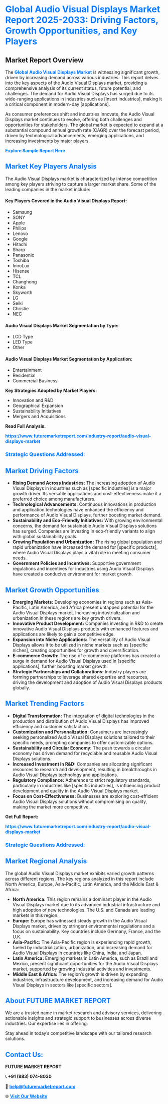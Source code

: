 <h1 style="color: #007BFF;">Global Audio Visual Displays Market Report 2025-2033: Driving Factors, Growth Opportunities, and Key Players</h1>

<section id="overview">
<h2>Market Report Overview</h2>
<p>The <a href="https://www.futuremarketreport.com/industry-report/audio-visual-displays-market" style="color: #007BFF; text-decoration: none;"><strong>Global Audio Visual Displays Market</strong></a> is witnessing significant growth, driven by increasing demand across various industries. This report delves into the key aspects of the Audio Visual Displays market, providing a comprehensive analysis of its current status, future potential, and challenges. The demand for Audio Visual Displays has surged due to its wide-ranging applications in industries such as [insert industries], making it a critical component in modern-day [applications].</p>
<p>As consumer preferences shift and industries innovate, the Audio Visual Displays market continues to evolve, offering both challenges and opportunities for stakeholders. The global market is expected to expand at a substantial compound annual growth rate (CAGR) over the forecast period, driven by technological advancements, emerging applications, and increasing investments by major players.</p>
</section>

<section id="overview">
<p><a href="https://www.futuremarketreport.com/request-sample/reportId=86055" style="color: #007BFF; text-decoration: none;"><strong>Explore Sample Report Here</strong></a></p>
</section>

<section id="key-players">
<h2 style="color: #007BFF;">Market Key Players Analysis</h2>
<p>The Audio Visual Displays market is characterized by intense competition among key players striving to capture a larger market share. Some of the leading companies in the market include:</p>
<h4>Key Players Covered in the Audio Visual Displays Report:</h4>
<ul><li>Samsung</li><li>SONY</li><li>Apple</li><li>Philips</li><li>Lenovo</li><li>Google</li><li>Hitachi</li><li>Sharp</li><li>Panasonic</li><li>Toshiba</li><li>InnoLux</li><li>Hisense</li><li>TCL</li><li>Changhong</li><li>Konka</li><li>Skyworth</li><li>LG</li><li>Seiki</li><li>Christie</li><li>NEC</li></ul>
<h4>Audio Visual Displays Market Segmentation by Type:</h4>
<ul><li>LCD Type</li><li>LED Type</li><li>Other</li></ul>

<h4>Audio Visual Displays Market Segmentation by Application:</h4>
<ul><li>Entertainment</li><li>Residential</li><li>Commercial Business</li></ul>
<p><strong>Key Strategies Adopted by Market Players:</strong></p>
<ul>
<li>Innovation and R&D</li>
<li>Geographical Expansion</li>
<li>Sustainability Initiatives</li>
<li>Mergers and Acquisitions</li>
</ul>
</section>

<section>
<p><strong>Read Full Analysis: </strong></p><a href="https://www.futuremarketreport.com/industry-report/audio-visual-displays-market" style="color: #007BFF; text-decoration: none;"><strong>https://www.futuremarketreport.com/industry-report/audio-visual-displays-market</strong></a>
<h3 style="color: #007BFF;">Strategic Questions Addressed:</h3>
</section>

<section id="driving-factors">
<h2 style="color: #007BFF;">Market Driving Factors</h2>
<ul>
<li><strong>Rising Demand Across Industries:</strong> The increasing adoption of Audio Visual Displays in industries such as [specific industries] is a major growth driver. Its versatile applications and cost-effectiveness make it a preferred choice among manufacturers.</li>
<li><strong>Technological Advancements:</strong> Continuous innovations in production and application technologies have enhanced the efficiency and performance of Audio Visual Displays, further boosting market demand.</li>
<li><strong>Sustainability and Eco-Friendly Initiatives:</strong> With growing environmental concerns, the demand for sustainable Audio Visual Displays solutions has surged. Companies are investing in eco-friendly variants to align with global sustainability goals.</li>
<li><strong>Growing Population and Urbanization:</strong> The rising global population and rapid urbanization have increased the demand for [specific products], where Audio Visual Displays plays a vital role in meeting consumer needs.</li>
<li><strong>Government Policies and Incentives:</strong> Supportive government regulations and incentives for industries using Audio Visual Displays have created a conducive environment for market growth.</li>
</ul>
</section>

<section id="growth-opportunities">
<h2 style="color: #007BFF;">Market Growth Opportunities</h2>
<ul>
<li><strong>Emerging Markets:</strong> Developing economies in regions such as Asia-Pacific, Latin America, and Africa present untapped potential for the Audio Visual Displays market. Increasing industrialization and urbanization in these regions are key growth drivers.</li>
<li><strong>Innovative Product Development:</strong> Companies investing in R&D to create innovative Audio Visual Displays products with enhanced features and applications are likely to gain a competitive edge.</li>
<li><strong>Expansion into Niche Applications:</strong> The versatility of Audio Visual Displays allows it to be utilized in niche markets such as [specific niches], creating opportunities for growth and diversification.</li>
<li><strong>E-commerce Growth:</strong> The rise of e-commerce platforms has created a surge in demand for Audio Visual Displays used in [specific applications], further boosting market growth.</li>
<li><strong>Strategic Partnerships and Collaborations:</strong> Industry players are forming partnerships to leverage shared expertise and resources, driving the development and adoption of Audio Visual Displays products globally.</li>
</ul>
</section>

<section id="trending-factors">
<h2 style="color: #007BFF;">Market Trending Factors</h2>
<ul>
<li><strong>Digital Transformation:</strong> The integration of digital technologies in the production and distribution of Audio Visual Displays has improved efficiency and customer satisfaction.</li>
<li><strong>Customization and Personalization:</strong> Consumers are increasingly seeking personalized Audio Visual Displays solutions tailored to their specific needs, prompting companies to offer customizable options.</li>
<li><strong>Sustainability and Circular Economy:</strong> The push towards a circular economy has driven demand for recyclable and reusable Audio Visual Displays solutions.</li>
<li><strong>Increased Investment in R&D:</strong> Companies are allocating significant resources to research and development, resulting in breakthroughs in Audio Visual Displays technology and applications.</li>
<li><strong>Regulatory Compliance:</strong> Adherence to strict regulatory standards, particularly in industries like [specific industries], is influencing product development and quality in the Audio Visual Displays market.</li>
<li><strong>Focus on Cost-Effectiveness:</strong> Businesses are exploring cost-efficient Audio Visual Displays solutions without compromising on quality, making the market more competitive.</li>
</ul>
</section>

<section>
<p><strong>Get Full Report: </strong></p><a href="https://www.futuremarketreport.com/industry-report/audio-visual-displays-market" style="color: #007BFF; text-decoration: none;"><strong>https://www.futuremarketreport.com/industry-report/audio-visual-displays-market</strong></a>
<h3 style="color: #007BFF;">Strategic Questions Addressed:</h3>
</section>


<section id="regional-analysis">
<h2 style="color: #007BFF;">Market Regional Analysis</h2>
<p>The global Audio Visual Displays market exhibits varied growth patterns across different regions. The key regions analyzed in this report include North America, Europe, Asia-Pacific, Latin America, and the Middle East & Africa:</p>
<ul>
<li><strong>North America:</strong> This region remains a dominant player in the Audio Visual Displays market due to its advanced industrial infrastructure and high adoption of new technologies. The U.S. and Canada are leading markets in this region.</li>
<li><strong>Europe:</strong> Europe has witnessed steady growth in the Audio Visual Displays market, driven by stringent environmental regulations and a focus on sustainability. Key countries include Germany, France, and the U.K.</li>
<li><strong>Asia-Pacific:</strong> The Asia-Pacific region is experiencing rapid growth, fueled by industrialization, urbanization, and increasing demand for Audio Visual Displays in countries like China, India, and Japan.</li>
<li><strong>Latin America:</strong> Emerging markets in Latin America, such as Brazil and Mexico, present significant opportunities for the Audio Visual Displays market, supported by growing industrial activities and investments.</li>
<li><strong>Middle East & Africa:</strong> The region’s growth is driven by expanding industries, infrastructure development, and increasing demand for Audio Visual Displays in sectors like [specific sectors].</li>
</ul>
</section>

<footer>
<h2 style="color: #007BFF;">About FUTURE MARKET REPORT</h2>
<p>We are a trusted name in market research and advisory services, delivering actionable insights and strategic support to businesses across diverse industries. Our expertise lies in offering:</p>

<p>Stay ahead in today’s competitive landscape with our tailored research solutions.</p>

<h2 style="color: #007BFF;">Contact Us:</h2>
<p><strong>FUTURE MARKET REPORT</strong></p>
<p>📞 <strong>+91 (883) 074-8030</strong></p>
<p>📧 <strong><a href="mailto:help@futuremarketreport.com" style="color: #007BFF;">help@futuremarketreport.com</a></strong></p>
<p>🌐 <strong><a href="https://www.futuremarketreport.com/" style="color: #007BFF;">Visit Our Website</a></strong></p>
</footer>